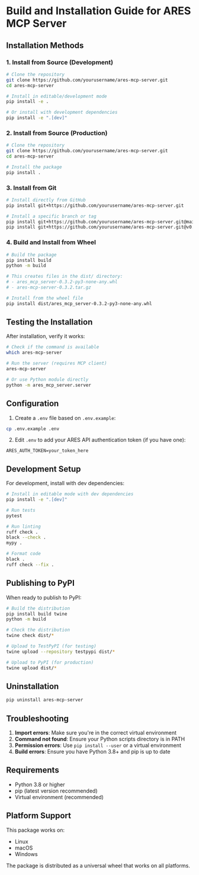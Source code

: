 # Build and Installation Guide for ARES MCP Server

## Installation Methods

### 1. Install from Source (Development)

```bash
# Clone the repository
git clone https://github.com/yourusername/ares-mcp-server.git
cd ares-mcp-server

# Install in editable/development mode
pip install -e .

# Or install with development dependencies
pip install -e ".[dev]"
```

### 2. Install from Source (Production)

```bash
# Clone the repository
git clone https://github.com/yourusername/ares-mcp-server.git
cd ares-mcp-server

# Install the package
pip install .
```

### 3. Install from Git

```bash
# Install directly from GitHub
pip install git+https://github.com/yourusername/ares-mcp-server.git

# Install a specific branch or tag
pip install git+https://github.com/yourusername/ares-mcp-server.git@main
pip install git+https://github.com/yourusername/ares-mcp-server.git@v0.3.2
```

### 4. Build and Install from Wheel

```bash
# Build the package
pip install build
python -m build

# This creates files in the dist/ directory:
# - ares_mcp_server-0.3.2-py3-none-any.whl
# - ares-mcp-server-0.3.2.tar.gz

# Install from the wheel file
pip install dist/ares_mcp_server-0.3.2-py3-none-any.whl
```

## Testing the Installation

After installation, verify it works:

```bash
# Check if the command is available
which ares-mcp-server

# Run the server (requires MCP client)
ares-mcp-server

# Or use Python module directly
python -m ares_mcp_server.server
```

## Configuration

1. Create a `.env` file based on `.env.example`:
```bash
cp .env.example .env
```

2. Edit `.env` to add your ARES API authentication token (if you have one):
```
ARES_AUTH_TOKEN=your_token_here
```

## Development Setup

For development, install with dev dependencies:

```bash
# Install in editable mode with dev dependencies
pip install -e ".[dev]"

# Run tests
pytest

# Run linting
ruff check .
black --check .
mypy .

# Format code
black .
ruff check --fix .
```

## Publishing to PyPI

When ready to publish to PyPI:

```bash
# Build the distribution
pip install build twine
python -m build

# Check the distribution
twine check dist/*

# Upload to TestPyPI (for testing)
twine upload --repository testpypi dist/*

# Upload to PyPI (for production)
twine upload dist/*
```

## Uninstallation

```bash
pip uninstall ares-mcp-server
```

## Troubleshooting

1. **Import errors**: Make sure you're in the correct virtual environment
2. **Command not found**: Ensure your Python scripts directory is in PATH
3. **Permission errors**: Use `pip install --user` or a virtual environment
4. **Build errors**: Ensure you have Python 3.8+ and pip is up to date

## Requirements

- Python 3.8 or higher
- pip (latest version recommended)
- Virtual environment (recommended)

## Platform Support

This package works on:
- Linux
- macOS  
- Windows

The package is distributed as a universal wheel that works on all platforms.